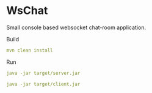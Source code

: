 # WsChat

Small console based websocket chat-room application.

Build
```yaml
mvn clean install
```

Run
```yaml
java -jar target/server.jar

java -jar target/client.jar
```

